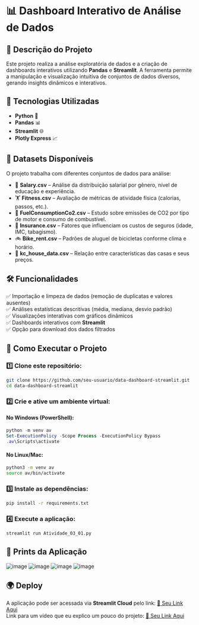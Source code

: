 # 📊 Dashboard Interativo de Análise de Dados

## 📌 Descrição do Projeto
Este projeto realiza a análise exploratória de dados e a criação de dashboards interativos utilizando **Pandas** e **Streamlit**. A ferramenta permite a manipulação e visualização intuitiva de conjuntos de dados diversos, gerando insights dinâmicos e interativos.

## 🚀 Tecnologias Utilizadas
- **Python** 🐍
- **Pandas** 📊
- **Streamlit** 🌐
- **Plotly Express** 📈

## 📂 Datasets Disponíveis
O projeto trabalha com diferentes conjuntos de dados para análise:

- 📄 **Salary.csv** – Análise da distribuição salarial por gênero, nível de educação e experiência.
- 🏋️ **Fitness.csv** – Avaliação de métricas de atividade física (calorias, passos, etc.).
- 🚗 **FuelConsumptionCo2.csv** – Estudo sobre emissões de CO2 por tipo de motor e consumo de combustível.
- 🏥 **Insurance.csv** – Fatores que influenciam os custos de seguros (idade, IMC, tabagismo).
- 🚲 **Bike_rent.csv** – Padrões de aluguel de bicicletas conforme clima e horário.
- 🏡 **kc_house_data.csv** – Relação entre características das casas e seus preços.

## 🛠️ Funcionalidades
✅ Importação e limpeza de dados (remoção de duplicatas e valores ausentes)  
✅ Análises estatísticas descritivas (média, mediana, desvio padrão)  
✅ Visualizações interativas com gráficos dinâmicos  
✅ Dashboards interativos com **Streamlit**  
✅ Opção para download dos dados filtrados  

## 📌 Como Executar o Projeto

### 1️⃣ Clone este repositório:
```bash
git clone https://github.com/seu-usuario/data-dashboard-streamlit.git
cd data-dashboard-streamlit
```

### 2️⃣ Crie e ative um ambiente virtual:
#### No Windows (PowerShell):
```powershell
python -m venv av
Set-ExecutionPolicy -Scope Process -ExecutionPolicy Bypass
.av\Scripts\activate
```
#### No Linux/Mac:
```bash
python3 -m venv av
source av/bin/activate
```

### 3️⃣ Instale as dependências:
```bash
pip install -r requirements.txt
```

### 4️⃣ Execute a aplicação:
```bash
streamlit run Atividade_03_01.py
```
## 📸 Prints da Aplicação
![image](https://github.com/user-attachments/assets/ccaa24e4-66e9-401e-b0be-ae29b2f97778)
![image](https://github.com/user-attachments/assets/6387c473-4d37-44fc-b7a5-73334562e9c4)
![image](https://github.com/user-attachments/assets/be7796f2-55b8-45a6-a44f-b21cce9b611f)
![image](https://github.com/user-attachments/assets/749b5eb1-58ab-4c81-9908-ef81a3e3e799)

## 🌍 Deploy
A aplicação pode ser acessada via **Streamlit Cloud** pelo link: [🔗 Seu Link Aqui](https://marcelo-data-dashboard-app.streamlit.app/)<br>
Link para um vídeo que eu explico um pouco do projeto: [🔗 Seu Link Aqui](https://drive.google.com/file/d/16OIHGT3yPwKfkzAYs49Oq0bb_4ybt8el/view?usp=drive_link)<br>
